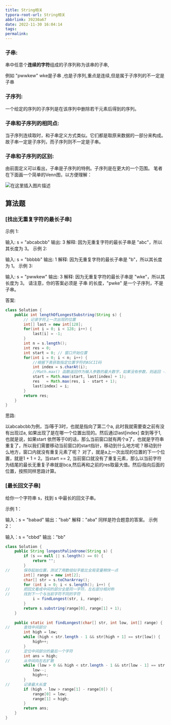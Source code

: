 ```yaml
---
title: String相关
typora-root-url: String相关
abbrlink: 39230a67
date: 2022-11-30 16:04:14
tags:
permalink:
---
```


### 子串:

串中任意个**连续的字符**组成的子序列称为该串的子串,

例如  "pwwkew" wke是子串 ,也是子序列,重点是连续,但是属于子序列的不一定是子串

### 子序列:

一个给定的序列的子序列是在该序列中删除若干元素后得到的序列。

### 子串和子序列的相同点:

当子序列连续取时，和子串定义方式类似。它们都是取原来数据的一部分来构成。
故子串一定是子序列，而子序列则不一定是子串。

### 子串和子序列的区别:

由前面定义可以看出，子串是子序列的特例。子序列是在更大的一个范围。
笔者在下面画一个简单的Venn图，以方便理解：

![在这里插入图片描述](/ee229128bb8345ceb02a54d6317ce08e.png)



## 算法题

### [找出无重复字符的最长子串]

示例 1:

输入: s = "abcabcbb"
输出: 3 
解释: 因为无重复字符的最长子串是 "abc"，所以其长度为 3。
示例 2:

输入: s = "bbbbb"
输出: 1
解释: 因为无重复字符的最长子串是 "b"，所以其长度为 1。
示例 3:

输入: s = "pwwkew"
输出: 3
解释: 因为无重复字符的最长子串是 "wke"，所以其长度为 3。
     请注意，你的答案必须是 子串 的长度，"pwke" 是一个子序列，不是子串。



答案:

```java
class Solution {
    public int lengthOfLongestSubstring(String s) {
        // 记录字符上一次出现的位置
        int[] last = new int[128];
        for(int i = 0; i < 128; i++) {
            last[i] = -1;
        }
        int n = s.length();
        int res = 0;
        int start = 0; // 窗口开始位置
        for(int i = 0; i < n; i++) {
            //根据下表获取指定位置字符的ASCII码
            int index = s.charAt(i);
            //Math.max() 函数返回作为输入参数的最大数字，如果没有参数，则返回 -Infinity。参数里选一个最大的返回
            start = Math.max(start, last[index] + 1);
            res   = Math.max(res, i - start + 1);
            last[index] = i;
        }
        return res;
    }
}
```

思路:

以abcabcbb为例，当i等于3时，也就是指向了第二个a, 此时我就需要查之前有没有出现过a, 如果出现了是在哪一个位置出现的。然后通过last[index] 查到等于1, 也就是说，如果start 依然等于0的话，那么当前窗口就有两个a了，也就是字符串重复了，所以我们需要移动当前窗口的start指针，移动到什么地方呢？移动到什么地方，窗口内就没有重复元素了呢？ 对了，就是a上一次出现的位置的下一个位置，就是1 + 1 = 2。当start == 2, 当前窗口就没有了重复元素，那么以当前字符为结尾的最长无重复子串就是bca,然后再和之前的res取最大值。然后i指向后面的位置，按照同样思路计算。



### [最长回文子串]

给你一个字符串 s，找到 s 中最长的回文子串。

示例 1：

输入：s = "babad"
输出："bab"
解释："aba" 同样是符合题意的答案。
示例 2：

输入：s = "cbbd"
输出："bb"

```java
class Solution {
    public String longestPalindrome(String s) {
        if (s == null || s.length() == 0) {
            return "";
        }
//      保存起始位置，测试了用数组似乎能比全局变量稍快一点
        int[] range = new int[2];
        char[] str = s.toCharArray();
        for (int i = 0; i < s.length(); i++) {
//      把回文看成中间的部分全是同一字符，左右部分相对称
//      找到下一个与当前字符不同的字符
            i = findLongest(str, i, range);
        }
        return s.substring(range[0], range[1] + 1);
    }
    
    public static int findLongest(char[] str, int low, int[] range) {
//      查找中间部分
        int high = low;
        while (high < str.length - 1 && str[high + 1] == str[low]) {
            high++;
        }
//      定位中间部分的最后一个字符
        int ans = high;
//      从中间向左右扩散
        while (low > 0 && high < str.length - 1 && str[low - 1] == str[high + 1]) {
            low--;
            high++;
        }
//      记录最大长度
        if (high - low > range[1] - range[0]) {
            range[0] = low;
            range[1] = high;
        }
        return ans;
    }
}
```